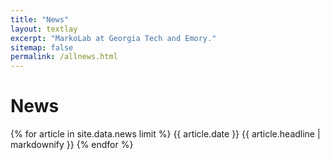 ```yaml
---
title: "News"
layout: textlay
excerpt: "MarkoLab at Georgia Tech and Emory."
sitemap: false
permalink: /allnews.html
---
```


# News

{% for article in site.data.news limit %}
{{ article.date }}
{{ article.headline | markdownify }}
{% endfor %}

